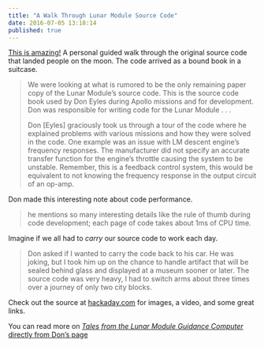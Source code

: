 ```yaml
---
title: "A Walk Through Lunar Module Source Code"
date: 2016-07-05 13:18:14
published: true
---
```


[This is amazing!][1] A personal guided walk through the original source code that landed people on the moon. The code arrived as a bound book in a suitcase.

> We were looking at what is rumored to be the only remaining paper copy of the Lunar Module’s source code. This is the source code book used by Don Eyles during Apollo missions and for development. Don was responsible for writing code for the Lunar Module . . .
>
> Don [Eyles] graciously took us through a tour of the code where he explained problems with various missions and how they were solved in the code. One example was an issue with LM descent engine’s frequency responses. The manufacturer did not specify an accurate transfer function for the engine’s throttle causing the system to be unstable. Remember, this is a feedback control system, this would be equivalent to not knowing the frequency response in the output circuit of an op-amp.

Don made this interesting note about code performance.

> he mentions so many interesting details like the rule of thumb during code development; each page of code takes about 1ms of CPU time.

Imagine if we all had to _carry_ our source code to work each day.

> Don asked if I wanted to carry the code back to his car. He was joking, but I took him up on the chance to handle artifact that will be sealed behind glass and displayed at a museum sooner or later. The source code was very heavy, I had to switch arms about three times over a journey of only two city blocks.

Check out the source at [hackaday.com][1] for images, a video, and some great links.

You can read more on [_Tales from the Lunar Module Guidance Computer_ directly from Don’s page][2]

[1]: http://hackaday.com/2016/07/05/don-eyles-walks-us-through-the-lunar-module-source-code/
[2]: http://www.doneyles.com/LM/Tales.html
